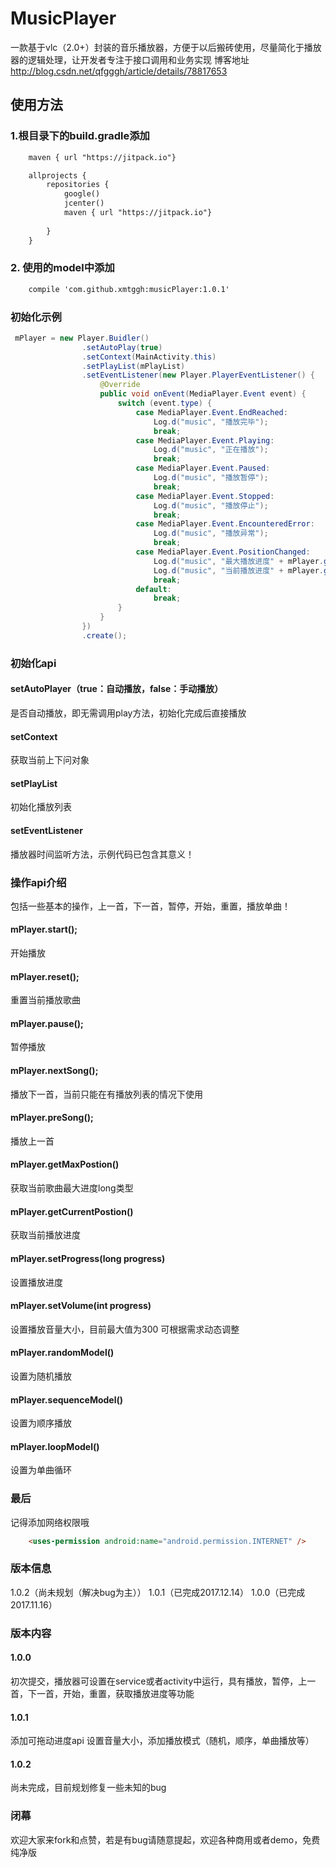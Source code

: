 # MusicPlayer
一款基于vlc（2.0+）封装的音乐播放器，方便于以后搬砖使用，尽量简化于播放器的逻辑处理，让开发者专注于接口调用和业务实现
博客地址<http://blog.csdn.net/qfgggh/article/details/78817653>

## 使用方法
### 1.根目录下的build.gradle添加
```html
    maven { url "https://jitpack.io"}
```
```html
    allprojects {
        repositories {
            google()
            jcenter()
            maven { url "https://jitpack.io"}
    
        }
    }
```

### 2. 使用的model中添加

```html
    compile 'com.github.xmtggh:musicPlayer:1.0.1'
```

### 初始化示例
```java
 mPlayer = new Player.Buidler()
                .setAutoPlay(true)
                .setContext(MainActivity.this)
                .setPlayList(mPlayList)
                .setEventListener(new Player.PlayerEventListener() {
                    @Override
                    public void onEvent(MediaPlayer.Event event) {
                        switch (event.type) {
                            case MediaPlayer.Event.EndReached:
                                Log.d("music", "播放完毕");
                                break;
                            case MediaPlayer.Event.Playing:
                                Log.d("music", "正在播放");
                                break;
                            case MediaPlayer.Event.Paused:
                                Log.d("music", "播放暂停");
                                break;
                            case MediaPlayer.Event.Stopped:
                                Log.d("music", "播放停止");
                                break;
                            case MediaPlayer.Event.EncounteredError:
                                Log.d("music", "播放异常");
                                break;
                            case MediaPlayer.Event.PositionChanged:
                                Log.d("music", "最大播放进度" + mPlayer.getMaxPostion());
                                Log.d("music", "当前播放进度" + mPlayer.getCurrentPostion());
                                break;
                            default:
                                break;
                        }
                    }
                })
                .create();
```

### 初始化api

#### setAutoPlayer（true：自动播放，false：手动播放）

是否自动播放，即无需调用play方法，初始化完成后直接播放

#### setContext

获取当前上下问对象

#### setPlayList

初始化播放列表

#### setEventListener
播放器时间监听方法，示例代码已包含其意义！

### 操作api介绍
包括一些基本的操作，上一首，下一首，暂停，开始，重置，播放单曲！

#### mPlayer.start();

开始播放

#### mPlayer.reset();

重置当前播放歌曲

#### mPlayer.pause();

暂停播放
#### mPlayer.nextSong();

播放下一首，当前只能在有播放列表的情况下使用
#### mPlayer.preSong();

播放上一首
#### mPlayer.getMaxPostion()

获取当前歌曲最大进度long类型

#### mPlayer.getCurrentPostion()

获取当前播放进度

#### mPlayer.setProgress(long progress)

设置播放进度

#### mPlayer.setVolume(int progress)

设置播放音量大小，目前最大值为300 可根据需求动态调整

#### mPlayer.randomModel()

设置为随机播放

#### mPlayer.sequenceModel()

设置为顺序播放

#### mPlayer.loopModel()

设置为单曲循环

### 最后
记得添加网络权限哦
```html
    <uses-permission android:name="android.permission.INTERNET" />

```

### 版本信息

1.0.2（尚未规划（解决bug为主））
1.0.1（已完成2017.12.14）
1.0.0（已完成2017.11.16）

### 版本内容
#### 1.0.0
初次提交，播放器可设置在service或者activity中运行，具有播放，暂停，上一首，下一首，开始，重置，获取播放进度等功能

#### 1.0.1
添加可拖动进度api 设置音量大小，添加播放模式（随机，顺序，单曲播放等）

#### 1.0.2
尚未完成，目前规划修复一些未知的bug
### 闭幕
欢迎大家来fork和点赞，若是有bug请随意提起，欢迎各种商用或者demo，免费纯净版